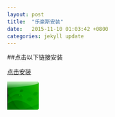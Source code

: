 ```yaml
---
layout: post
title:  "乐豪斯安装"
date:   2015-11-10 01:03:42 +0800
categories: jekyll update
---
```

 

##点击以下链接安装

[点击安装]


![图片4](https://raw.githubusercontent.com/sxsdjkk/sxsdjkk.github.io/master/_green_right_view.png)


[点击安装]:itms-services://?action=download-manifest&url=https://raw.githubusercontent.com/sxsdjkk/sxsdjkk.github.io/master/lohasInstall.plist
